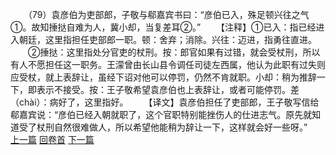 　　（79）袁彦伯为吏部郎，子敬与郗嘉宾书曰：“彦伯已入，殊足顿兴往之气①。故知捶挞自难为人，冀小却，当复差耳②。”
　　【注释】①已入：指已经进入朝廷，这里指担任吏部郎一职。顿：舍弃；消除。兴往：迈进，指勇往直进。
　　②捶挞：这里指处分官吏的杖刑。按：郎官如果有过错，就会受杖刑，所以有人不愿担任这一职务。王濛曾由长山县令调任司徒左西属，他认为此职有过失则应受杖，就上表辞让，虽经下诏对他可以停罚，仍然不肯就职。小却：稍为推辞一下，即表示不接受。按：王子敬希望袁彦伯也上表辞让，或者可能停罚。差（chài）：病好了，这里指好。
　　【译文】袁彦伯担任了吏部郎，王子敬写信给郗嘉宾说：“彦伯已经入朝就职了，这个官职特别能挫伤人的仕进志气。原先就知道受了杖刑自然很难做人，所以希望他能稍为辞让一下，这样就会好一些呀。”
<br>[上一篇](09_78) [回卷首](09_00) [下一篇](09_80)
